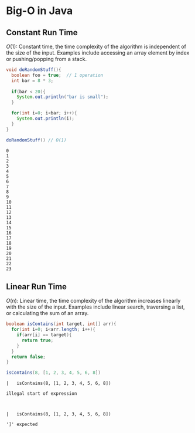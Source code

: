 # Big-O in Java

## Constant Run Time

$O(1)$: Constant time, the time complexity of the algorithm is independent of the size of the input. Examples include accessing an array element by index or pushing/popping from a stack.


```Java
void doRandomStuff(){
  boolean foo = true;  // 1 operation
  int bar = 8 * 3;
  
  if(bar < 20){
    System.out.println("bar is small");
  }

  for(int i=0; i<bar; i++){
    System.out.println(i);
  }
}

doRandomStuff() // O(1)
```

    0
    1
    2
    3
    4
    5
    6
    7
    8
    9
    10
    11
    12
    13
    14
    15
    16
    17
    18
    19
    20
    21
    22
    23


## Linear Run Time 

$O(n)$: Linear time, the time complexity of the algorithm increases linearly with the size of the input. Examples include linear search, traversing a list, or calculating the sum of an array.


```Java
boolean isContains(int target, int[] arr){
  for(int i=0; i<arr.length; i++){
    if(arr[i] == target){
      return true;
    }
  }
  return false;
}

isContains(8, [1, 2, 3, 4, 5, 6, 8])
```


    |   isContains(8, [1, 2, 3, 4, 5, 6, 8])

    illegal start of expression

    

    |   isContains(8, [1, 2, 3, 4, 5, 6, 8])

    ']' expected

    



```Java

```
